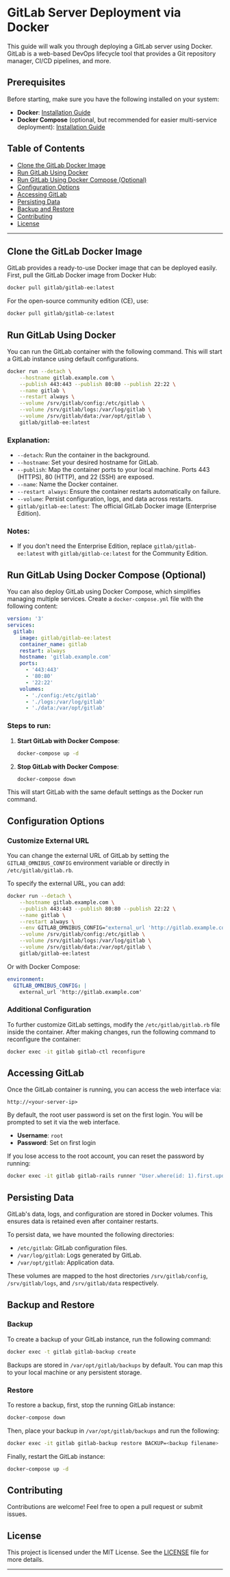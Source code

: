 # GitLab Server Deployment via Docker

This guide will walk you through deploying a GitLab server using Docker. GitLab is a web-based DevOps lifecycle tool that provides a Git repository manager, CI/CD pipelines, and more.

## Prerequisites 

Before starting, make sure you have the following installed on your system:

- **Docker**: [Installation Guide](https://docs.docker.com/get-docker/)
- **Docker Compose** (optional, but recommended for easier multi-service deployment): [Installation Guide](https://docs.docker.com/compose/install/)

## Table of Contents

- [Clone the GitLab Docker Image](#clone-the-gitlab-docker-image)
- [Run GitLab Using Docker](#run-gitlab-using-docker)
- [Run GitLab Using Docker Compose (Optional)](#run-gitlab-using-docker-compose-optional)
- [Configuration Options](#configuration-options)
- [Accessing GitLab](#accessing-gitlab)
- [Persisting Data](#persisting-data)
- [Backup and Restore](#backup-and-restore)
- [Contributing](#contributing)
- [License](#license)
 
---

## Clone the GitLab Docker Image

GitLab provides a ready-to-use Docker image that can be deployed easily. First, pull the GitLab Docker image from Docker Hub:

```bash
docker pull gitlab/gitlab-ee:latest
```

For the open-source community edition (CE), use:

```bash
docker pull gitlab/gitlab-ce:latest
```

## Run GitLab Using Docker

You can run the GitLab container with the following command. This will start a GitLab instance using default configurations.

```bash
docker run --detach \
    --hostname gitlab.example.com \
    --publish 443:443 --publish 80:80 --publish 22:22 \
    --name gitlab \
    --restart always \
    --volume /srv/gitlab/config:/etc/gitlab \
    --volume /srv/gitlab/logs:/var/log/gitlab \
    --volume /srv/gitlab/data:/var/opt/gitlab \
    gitlab/gitlab-ee:latest
```

### Explanation:
- `--detach`: Run the container in the background.
- `--hostname`: Set your desired hostname for GitLab.
- `--publish`: Map the container ports to your local machine. Ports 443 (HTTPS), 80 (HTTP), and 22 (SSH) are exposed.
- `--name`: Name the Docker container.
- `--restart always`: Ensure the container restarts automatically on failure.
- `--volume`: Persist configuration, logs, and data across restarts.
- `gitlab/gitlab-ee:latest`: The official GitLab Docker image (Enterprise Edition).

### Notes:
- If you don't need the Enterprise Edition, replace `gitlab/gitlab-ee:latest` with `gitlab/gitlab-ce:latest` for the Community Edition.

## Run GitLab Using Docker Compose (Optional)

You can also deploy GitLab using Docker Compose, which simplifies managing multiple services. Create a `docker-compose.yml` file with the following content:

```yaml
version: '3'
services:
  gitlab:
    image: gitlab/gitlab-ee:latest
    container_name: gitlab
    restart: always
    hostname: 'gitlab.example.com'
    ports:
      - '443:443'
      - '80:80'
      - '22:22'
    volumes:
      - './config:/etc/gitlab'
      - './logs:/var/log/gitlab'
      - './data:/var/opt/gitlab'
```

### Steps to run:

1. **Start GitLab with Docker Compose**:
   ```bash
   docker-compose up -d
   ```

2. **Stop GitLab with Docker Compose**:
   ```bash
   docker-compose down
   ```

This will start GitLab with the same default settings as the Docker run command.

## Configuration Options

### Customize External URL

You can change the external URL of GitLab by setting the `GITLAB_OMNIBUS_CONFIG` environment variable or directly in `/etc/gitlab/gitlab.rb`.

To specify the external URL, you can add:

```bash
docker run --detach \
    --hostname gitlab.example.com \
    --publish 443:443 --publish 80:80 --publish 22:22 \
    --name gitlab \
    --restart always \
    --env GITLAB_OMNIBUS_CONFIG="external_url 'http://gitlab.example.com/'" \
    --volume /srv/gitlab/config:/etc/gitlab \
    --volume /srv/gitlab/logs:/var/log/gitlab \
    --volume /srv/gitlab/data:/var/opt/gitlab \
    gitlab/gitlab-ee:latest
```

Or with Docker Compose:

```yaml
environment:
  GITLAB_OMNIBUS_CONFIG: |
    external_url 'http://gitlab.example.com'
```

### Additional Configuration

To further customize GitLab settings, modify the `/etc/gitlab/gitlab.rb` file inside the container. After making changes, run the following command to reconfigure the container:

```bash
docker exec -it gitlab gitlab-ctl reconfigure
```

## Accessing GitLab

Once the GitLab container is running, you can access the web interface via:

```
http://<your-server-ip>
```

By default, the root user password is set on the first login. You will be prompted to set it via the web interface.

- **Username**: `root`
- **Password**: Set on first login

If you lose access to the root account, you can reset the password by running:

```bash
docker exec -it gitlab gitlab-rails runner "User.where(id: 1).first.update_attributes(password: 'newpassword')"
```

## Persisting Data

GitLab's data, logs, and configuration are stored in Docker volumes. This ensures data is retained even after container restarts.

To persist data, we have mounted the following directories:
- `/etc/gitlab`: GitLab configuration files.
- `/var/log/gitlab`: Logs generated by GitLab.
- `/var/opt/gitlab`: Application data.

These volumes are mapped to the host directories `/srv/gitlab/config`, `/srv/gitlab/logs`, and `/srv/gitlab/data` respectively.

## Backup and Restore

### Backup

To create a backup of your GitLab instance, run the following command:

```bash
docker exec -t gitlab gitlab-backup create
```

Backups are stored in `/var/opt/gitlab/backups` by default. You can map this to your local machine or any persistent storage.

### Restore

To restore a backup, first, stop the running GitLab instance:

```bash
docker-compose down
```

Then, place your backup in `/var/opt/gitlab/backups` and run the following:

```bash
docker exec -it gitlab gitlab-backup restore BACKUP=<backup filename>
```

Finally, restart the GitLab instance:

```bash
docker-compose up -d
```

## Contributing

Contributions are welcome! Feel free to open a pull request or submit issues.

## License

This project is licensed under the MIT License. See the [LICENSE](LICENSE) file for more details.

---
